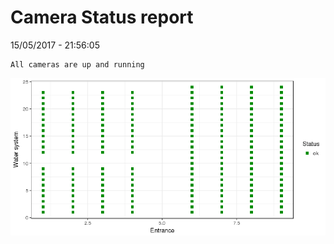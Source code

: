 Camera Status report
================
15/05/2017 - 21:56:05

    All cameras are up and running

![](camreport_files/figure-markdown_github/unnamed-chunk-2-1.png)
